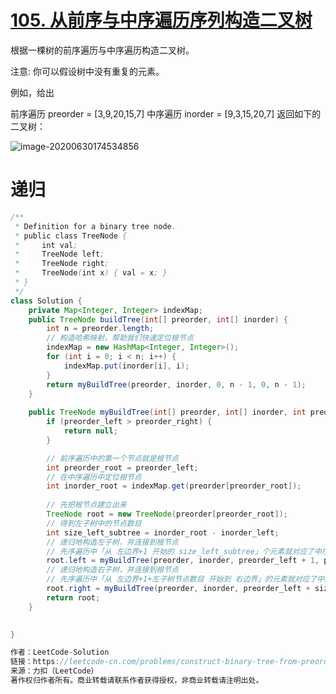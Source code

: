 # [105. 从前序与中序遍历序列构造二叉树](https://leetcode-cn.com/problems/construct-binary-tree-from-preorder-and-inorder-traversal/)

根据一棵树的前序遍历与中序遍历构造二叉树。

注意:
你可以假设树中没有重复的元素。

例如，给出

前序遍历 preorder = [3,9,20,15,7]
中序遍历 inorder = [9,3,15,20,7]
返回如下的二叉树：

![image-20200630174534856](C:\Users\wmx\AppData\Roaming\Typora\typora-user-images\image-20200630174534856.png)

# 递归

```java
/**
 * Definition for a binary tree node.
 * public class TreeNode {
 *     int val;
 *     TreeNode left;
 *     TreeNode right;
 *     TreeNode(int x) { val = x; }
 * }
 */
class Solution {
    private Map<Integer, Integer> indexMap;
	public TreeNode buildTree(int[] preorder, int[] inorder) {
        int n = preorder.length;
        // 构造哈希映射，帮助我们快速定位根节点
        indexMap = new HashMap<Integer, Integer>();
        for (int i = 0; i < n; i++) {
            indexMap.put(inorder[i], i);
        }
        return myBuildTree(preorder, inorder, 0, n - 1, 0, n - 1);
    }
    
    public TreeNode myBuildTree(int[] preorder, int[] inorder, int preorder_left, int preorder_right, int inorder_left, int inorder_right) {
        if (preorder_left > preorder_right) {
            return null;
        }

        // 前序遍历中的第一个节点就是根节点
        int preorder_root = preorder_left;
        // 在中序遍历中定位根节点
        int inorder_root = indexMap.get(preorder[preorder_root]);
        
        // 先把根节点建立出来
        TreeNode root = new TreeNode(preorder[preorder_root]);
        // 得到左子树中的节点数目
        int size_left_subtree = inorder_root - inorder_left;
        // 递归地构造左子树，并连接到根节点
        // 先序遍历中「从 左边界+1 开始的 size_left_subtree」个元素就对应了中序遍历中「从 左边界 开始到 根节点定位-1」的元素
        root.left = myBuildTree(preorder, inorder, preorder_left + 1, preorder_left + size_left_subtree, inorder_left, inorder_root - 1);
        // 递归地构造右子树，并连接到根节点
        // 先序遍历中「从 左边界+1+左子树节点数目 开始到 右边界」的元素就对应了中序遍历中「从 根节点定位+1 到 右边界」的元素
        root.right = myBuildTree(preorder, inorder, preorder_left + size_left_subtree + 1, preorder_right, inorder_root + 1, inorder_right);
        return root;
    }

    
}

作者：LeetCode-Solution
链接：https://leetcode-cn.com/problems/construct-binary-tree-from-preorder-and-inorder-traversal/solution/cong-qian-xu-yu-zhong-xu-bian-li-xu-lie-gou-zao-9/
来源：力扣（LeetCode）
著作权归作者所有。商业转载请联系作者获得授权，非商业转载请注明出处。
```


